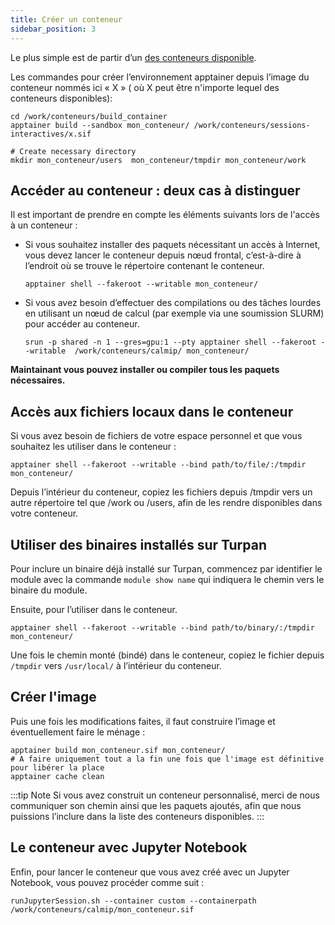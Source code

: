 ```yaml
---
title: Créer un conteneur
sidebar_position: 3
---
```


Le plus simple est de partir d’un [des conteneurs disponible](./list_containers.md).

Les commandes pour créer l’environnement apptainer depuis l’image du conteneur nommés ici « X » ( où X peut être n'importe lequel des conteneurs disponibles):

```shell
cd /work/conteneurs/build_container
apptainer build --sandbox mon_conteneur/ /work/conteneurs/sessions-interactives/x.sif

# Create necessary directory 
mkdir mon_conteneur/users  mon_conteneur/tmpdir mon_conteneur/work
```


## Accéder au conteneur : deux cas à distinguer
Il est important de prendre en compte les éléments suivants lors de l'accès à un conteneur :

* Si vous souhaitez installer des paquets nécessitant un accès à Internet, vous devez lancer le conteneur depuis nœud frontal, c’est-à-dire à l’endroit où se trouve le répertoire contenant le conteneur.
    ```shell
    apptainer shell --fakeroot --writable mon_conteneur/
    ```

* Si vous avez besoin d’effectuer des compilations ou des tâches lourdes en utilisant un nœud de calcul (par exemple via une soumission SLURM) pour accéder au conteneur.
    ```shell
    srun -p shared -n 1 --gres=gpu:1 --pty apptainer shell --fakeroot --writable  /work/conteneurs/calmip/ mon_conteneur/
    ```

**Maintainant vous pouvez installer ou compiler tous les paquets nécessaires.**

## Accès aux fichiers locaux dans le conteneur
Si vous avez besoin de fichiers de votre espace personnel et que vous souhaitez les utiliser dans le conteneur :
```shell
apptainer shell --fakeroot --writable --bind path/to/file/:/tmpdir  mon_conteneur/
```
Depuis l’intérieur du conteneur, copiez les fichiers depuis /tmpdir vers un autre répertoire tel que /work ou /users, afin de les rendre disponibles dans votre conteneur.

## Utiliser des binaires installés sur Turpan
Pour inclure un binaire déjà installé sur Turpan, commencez par identifier le module avec la commande  `module show name` qui indiquera le chemin vers le binaire du module.

Ensuite, pour l’utiliser dans le conteneur.
```shell
apptainer shell --fakeroot --writable --bind path/to/binary/:/tmpdir  mon_conteneur/
```
Une fois le chemin monté (bindé) dans le conteneur, copiez le fichier depuis `/tmpdir` vers `/usr/local/` à l’intérieur du conteneur.

## Créer l'image
Puis une fois les modifications faites, il faut construire l’image et éventuellement faire le ménage :
```shell
apptainer build mon_conteneur.sif mon_conteneur/
# A faire uniquement tout a la fin une fois que l'image est définitive pour libérer la place
apptainer cache clean
```
:::tip Note
Si vous avez construit un conteneur personnalisé, merci de nous communiquer son chemin ainsi que les paquets ajoutés, afin que nous puissions l’inclure dans la liste des conteneurs disponibles.
:::

## Le conteneur avec Jupyter Notebook
Enfin, pour lancer le conteneur que vous avez créé avec un Jupyter Notebook, vous pouvez procéder comme suit :
```shell
runJupyterSession.sh --container custom --containerpath /work/conteneurs/calmip/mon_conteneur.sif
```

